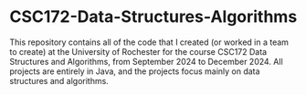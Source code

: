 # CSC172-Data-Structures-Algorithms
This repository contains all of the code that I created (or worked in a team to create) at the University of Rochester for the course CSC172 Data Structures and Algorithms, from September 2024 to December 2024. All projects are entirely in Java, and the projects focus mainly on data structures and algorithms.

